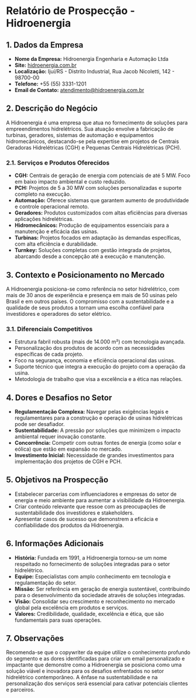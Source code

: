 # Relatório de Prospecção - Hidroenergia

## 1. Dados da Empresa
- **Nome da Empresa:** Hidroenergia Engenharia e Automação Ltda
- **Site:** [hidroenergia.com.br](http://www.hidroenergia.com.br)
- **Localização:** Ijuí/RS - Distrito Industrial, Rua Jacob Nicoletti, 142 - 98700-00
- **Telefone:** +55 (55) 3331-1201
- **Email de Contato:** atendimento@hidroenergia.com.br

## 2. Descrição do Negócio
A Hidroenergia é uma empresa que atua no fornecimento de soluções para empreendimentos hidrelétricos. Sua atuação envolve a fabricação de turbinas, geradores, sistemas de automação e equipamentos hidromecânicos, destacando-se pela expertise em projetos de Centrais Geradoras Hidrelétricas (CGH) e Pequenas Centrais Hidrelétricas (PCH).

### 2.1. Serviços e Produtos Oferecidos
- **CGH:** Centrais de geração de energia com potenciais de até 5 MW. Foco em baixo impacto ambiental e custo reduzido.
- **PCH:** Projetos de 5 a 30 MW com soluções personalizadas e suporte completo na execução.
- **Automação:** Oferece sistemas que garantem aumento de produtividade e controle operacional remoto.
- **Geradores:** Produtos customizados com altas eficiências para diversas aplicações hidrelétricas.
- **Hidromecânicos:** Produção de equipamentos essenciais para a manutenção e eficácia das usinas.
- **Turbinas:** Projetos focados em adaptação às demandas específicas, com alta eficiência e durabilidade.
- **Turnkey:** Soluções completas com gestão integrada de projetos, abarcando desde a concepção até a execução e manutenção.

## 3. Contexto e Posicionamento no Mercado
A Hidroenergia posiciona-se como referência no setor hidrelétrico, com mais de 30 anos de experiência e presença em mais de 50 usinas pelo Brasil e em outros países. O compromisso com a sustentabilidade e a qualidade de seus produtos a tornam uma escolha confiável para investidores e operadores do setor elétrico.

### 3.1. Diferenciais Competitivos
- Estrutura fabril robusta (mais de 14.000 m²) com tecnologia avançada.
- Personalização dos produtos de acordo com as necessidades específicas de cada projeto.
- Foco na segurança, economia e eficiência operacional das usinas.
- Suporte técnico que integra a execução do projeto com a operação da usina.
- Metodologia de trabalho que visa a excelência e a ética nas relações.

## 4. Dores e Desafios no Setor
- **Regulamentação Complexa:** Navegar pelas exigências legais e regulamentares para a construção e operação de usinas hidrelétricas pode ser desafiador.
- **Sustentabilidade:** A pressão por soluções que minimizem o impacto ambiental requer inovação constante.
- **Concorrência:** Competir com outras fontes de energia (como solar e eólica) que estão em expansão no mercado.
- **Investimento Inicial:** Necessidade de grandes investimentos para implementação dos projetos de CGH e PCH.

## 5. Objetivos na Prospecção
- Estabelecer parcerias com influenciadores e empresas do setor de energia e meio ambiente para aumentar a visibilidade da Hidroenergia.
- Criar conteúdo relevante que ressoe com as preocupações de sustentabilidade dos investidores e stakeholders.
- Apresentar casos de sucesso que demonstrem a eficácia e confiabilidade dos produtos da Hidroenergia.

## 6. Informações Adicionais
- **História:** Fundada em 1991, a Hidroenergia tornou-se um nome respeitado no fornecimento de soluções integradas para o setor hidrelétrico.
- **Equipe:** Especialistas com amplo conhecimento em tecnologia e regulamentação do setor.
- **Missão:** Ser referência em geração de energia sustentável, contribuindo para o desenvolvimento da sociedade através de soluções integradas.
- **Visão:** Consolidar seu crescimento e reconhecimento no mercado global pela excelência em produtos e serviços.
- **Valores:** Credibilidade, qualidade, excelência e ética, que são fundamentais para suas operações.

## 7. Observações
Recomenda-se que o copywriter da equipe utilize o conhecimento profundo do segmento e as dores identificadas para criar um email personalizado e impactante que demonstre como a Hidroenergia se posiciona como uma solução viável e inovadora para os desafios enfrentados no setor hidrelétrico contemporâneo. A ênfase na sustentabilidade e na personalização dos serviços será essencial para cativar potenciais clientes e parceiros.